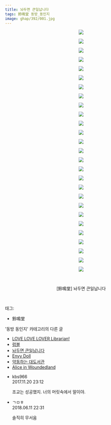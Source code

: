 ```yaml
---
title: 놔두면 큰일납니다
tags: 鈴鳴堂 동방_동인지
image: ghap/392/001.jpg
---
```

<div class="article">
<p style="text-align: center; clear: none; float: none;"><img src="{{ site.nasurl }}/ghap/392/001.jpg"/></p>
<p style="text-align: center; clear: none; float: none;"><img src="{{ site.nasurl }}/ghap/392/002.jpg"/></p>
<p style="text-align: center; clear: none; float: none;"><img src="{{ site.nasurl }}/ghap/392/003.jpg"/></p>
<p style="text-align: center; clear: none; float: none;"><img src="{{ site.nasurl }}/ghap/392/004.jpg"/></p>
<p style="text-align: center; clear: none; float: none;"><img src="{{ site.nasurl }}/ghap/392/005.jpg"/></p>
<p style="text-align: center; clear: none; float: none;"><img src="{{ site.nasurl }}/ghap/392/006.jpg"/></p>
<p style="text-align: center; clear: none; float: none;"><img src="{{ site.nasurl }}/ghap/392/007.jpg"/></p>
<p style="text-align: center; clear: none; float: none;"><img src="{{ site.nasurl }}/ghap/392/008.jpg"/></p>
<p style="text-align: center; clear: none; float: none;"><img src="{{ site.nasurl }}/ghap/392/009.jpg"/></p>
<p style="text-align: center; clear: none; float: none;"><img src="{{ site.nasurl }}/ghap/392/010.jpg"/></p>
<p style="text-align: center; clear: none; float: none;"><img src="{{ site.nasurl }}/ghap/392/011.jpg"/></p>
<p style="text-align: center; clear: none; float: none;"><img src="{{ site.nasurl }}/ghap/392/012.jpg"/></p>
<p style="text-align: center; clear: none; float: none;"><img src="{{ site.nasurl }}/ghap/392/013.jpg"/></p>
<p style="text-align: center; clear: none; float: none;"><img src="{{ site.nasurl }}/ghap/392/014.jpg"/></p>
<p style="text-align: center; clear: none; float: none;"><img src="{{ site.nasurl }}/ghap/392/015.jpg"/></p>
<p style="text-align: center; clear: none; float: none;"><img src="{{ site.nasurl }}/ghap/392/016.jpg"/></p>
<p style="text-align: center; clear: none; float: none;"><img src="{{ site.nasurl }}/ghap/392/017.jpg"/></p>
<p style="text-align: center; clear: none; float: none;"><img src="{{ site.nasurl }}/ghap/392/018.jpg"/></p>
<p style="text-align: center; clear: none; float: none;"><img src="{{ site.nasurl }}/ghap/392/019.jpg"/></p>
<p style="text-align: center; clear: none; float: none;"><img src="{{ site.nasurl }}/ghap/392/020.jpg"/></p>
<p style="text-align: center; clear: none; float: none;"><img src="{{ site.nasurl }}/ghap/392/021.jpg"/></p>
<p style="text-align: center; clear: none; float: none;"><img src="{{ site.nasurl }}/ghap/392/022.jpg"/></p>
<p style="text-align: center; clear: none; float: none;"><img src="{{ site.nasurl }}/ghap/392/023.jpg"/></p>
<p style="text-align: center; clear: none; float: none;"><img src="{{ site.nasurl }}/ghap/392/024.jpg"/></p>
<p style="text-align: center; clear: none; float: none;"><img src="{{ site.nasurl }}/ghap/392/025.jpg"/></p>
<p style="text-align: center; clear: none; float: none;"><img src="{{ site.nasurl }}/ghap/392/026.jpg"/></p>
<p style="text-align: center; clear: none; float: none;"><img src="{{ site.nasurl }}/ghap/392/027.jpg"/></p>
<p style="text-align: center; clear: none; float: none;"><br/></p>
<p style="text-align: center; clear: none; float: none;">[鈴鳴堂] 놔두면 큰일납니다</p>
<p><br/></p>
</div><div class="tagTrail">
<p>태그: </p>
<ul>
<li>鈴鳴堂</li>
</ul>
</div><div class="another">
<p>'동방 동인지' 카테고리의 다른 글</p>
<ul>
<li><a href="/2016-06-21-ghap_394">LOVE LOVE LOVER Librarian!</a></li>
<li><a href="/2016-06-21-ghap_393">럼블</a></li>
<li><a href="/2016-06-21-ghap_392">놔두면 큰일납니다</a></li>
<li><a href="/2016-06-21-ghap_391">Envy Doll</a></li>
<li><a href="/2016-06-21-ghap_390">약동하는 대도서관</a></li>
<li><a href="/2016-06-21-ghap_389">Alice in Woundedland</a></li>
</ul>
</div><div class="cb_module cb_fluid">
<div class="cb_wrt cb_profile">
<div class="comment">
<ul>
<li class="cb_thumb_off" id="comment15133735">
<div class="cb_comment_area">
<div class="cb_info_area">
<div class="cb_section">
<span class="cb_nick_name">kbs966</span>
</div>
<div class="cb_section">
<span class="cb_date">2017.11.20 23:12 </span>
</div>
</div>
<div class="cb_dsc_comment">
<p class="cb_dsc">
											조교는 성공했지. 너의 머릿속에서 말이야.
										</p>
</div>
</div></li>
<li class="cb_thumb_off" id="comment15269458">
<div class="cb_comment_area">
<div class="cb_info_area">
<div class="cb_section">
<span class="cb_nick_name">ㄱㅁㅎ</span>
</div>
<div class="cb_section">
<span class="cb_date">2018.06.11 22:31 </span>
</div>
</div>
<div class="cb_dsc_comment">
<p class="cb_dsc">
											솔직히 무서움
										</p>
</div>
</div></li>
</ul>
</div>
</div><!-- commentList close -->
</div>